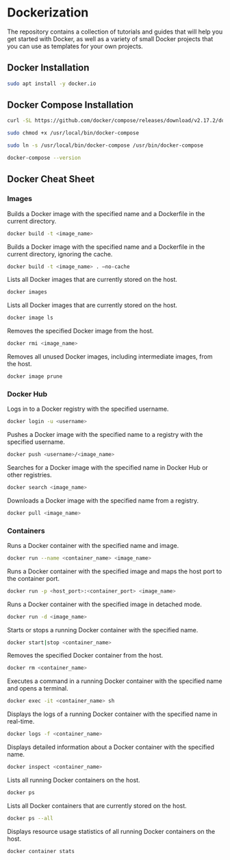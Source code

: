 # Dockerization
The repository contains a collection of tutorials and guides that will help you get started with Docker, as well as a variety of small Docker projects that you can use as templates for your own projects.

## Docker Installation

```bash
sudo apt install -y docker.io
```

## Docker Compose Installation
```bash
curl -SL https://github.com/docker/compose/releases/download/v2.17.2/docker-compose-linux-x86_64 -o /usr/local/bin/docker-compose

sudo chmod +x /usr/local/bin/docker-compose

sudo ln -s /usr/local/bin/docker-compose /usr/bin/docker-compose

docker-compose --version
```

## Docker Cheat Sheet

### Images

Builds a Docker image with the specified name and a Dockerfile in the current directory.
```bash
docker build -t <image_name>
```

Builds a Docker image with the specified name and a Dockerfile in the current directory, ignoring the cache.
```bash
docker build -t <image_name> . –no-cache
```

Lists all Docker images that are currently stored on the host.
```bash
docker images
```

Lists all Docker images that are currently stored on the host.
```bash
docker image ls
```

Removes the specified Docker image from the host.
```bash
docker rmi <image_name>
```

Removes all unused Docker images, including intermediate images, from the host.
```bash
docker image prune
```

### Docker Hub

Logs in to a Docker registry with the specified username.
```bash
docker login -u <username>
```

Pushes a Docker image with the specified name to a registry with the specified username.
```bash
docker push <username>/<image_name>
```

Searches for a Docker image with the specified name in Docker Hub or other registries.
```bash
docker search <image_name>
```

Downloads a Docker image with the specified name from a registry.
```bash
docker pull <image_name>
```

### Containers

Runs a Docker container with the specified name and image.

```bash
docker run --name <container_name> <image_name>
```

Runs a Docker container with the specified image and maps the host port to the container port.
```bash
docker run -p <host_port>:<container_port> <image_name>
```

Runs a Docker container with the specified image in detached mode.
```bash
docker run -d <image_name>
```

Starts or stops a running Docker container with the specified name.
```bash
docker start|stop <container_name>
```

Removes the specified Docker container from the host.
```bash
docker rm <container_name>
```

Executes a command in a running Docker container with the specified name and opens a terminal.
```bash
docker exec -it <container_name> sh
```

Displays the logs of a running Docker container with the specified name in real-time.
```bash
docker logs -f <container_name>
```

Displays detailed information about a Docker container with the specified name.
```bash
docker inspect <container_name>
```

Lists all running Docker containers on the host.
```bash
docker ps
```

Lists all Docker containers that are currently stored on the host.
```bash
docker ps --all
```

Displays resource usage statistics of all running Docker containers on the host.
```bash
docker container stats
```

